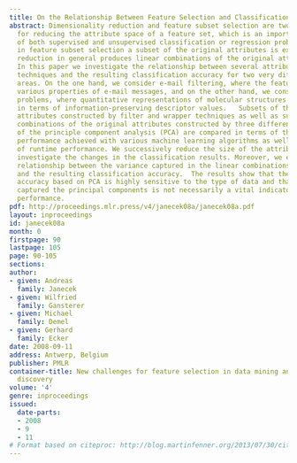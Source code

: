 ```yaml
---
title: On the Relationship Between Feature Selection and Classification Accuracy
abstract: Dimensionality reduction and feature subset selection are two techniques
  for reducing the attribute space of a feature set, which is an important component
  of both supervised and unsupervised classification or regression problems. While
  in feature subset selection a subset of the original attributes is extracted, dimensionality
  reduction in general produces linear combinations of the original attribute set.
  In this paper we investigate the relationship between several attribute space reduction
  techniques and the resulting classification accuracy for two very different application
  areas. On the one hand, we consider e-mail filtering, where the feature space contains
  various properties of e-mail messages, and on the other hand, we consider drug discovery
  problems, where quantitative representations of molecular structures are encoded
  in terms of information-preserving descriptor values.   Subsets of the original
  attributes constructed by filter and wrapper techniques as well as subsets of linear
  combinations of the original attributes constructed by three different variants
  of the principle component analysis (PCA) are compared in terms of the classification
  performance achieved with various machine learning algorithms as well as in terms
  of runtime performance. We successively reduce the size of the attribute sets and
  investigate the changes in the classification results. Moreover, we explore the
  relationship between the variance captured in the linear combinations within PCA
  and the resulting classification accuracy.  The results show that the classification
  accuracy based on PCA is highly sensitive to the type of data and that the variance
  captured the principal components is not necessarily a vital indicator for the classification
  performance.
pdf: http://proceedings.mlr.press/v4/janecek08a/janecek08a.pdf
layout: inproceedings
id: janecek08a
month: 0
firstpage: 90
lastpage: 105
page: 90-105
sections: 
author:
- given: Andreas
  family: Janecek
- given: Wilfried
  family: Gansterer
- given: Michael
  family: Demel
- given: Gerhard
  family: Ecker
date: 2008-09-11
address: Antwerp, Belgium
publisher: PMLR
container-title: New challenges for feature selection in data mining and knowledge
  discovery
volume: '4'
genre: inproceedings
issued:
  date-parts:
  - 2008
  - 9
  - 11
# Format based on citeproc: http://blog.martinfenner.org/2013/07/30/citeproc-yaml-for-bibliographies/
---
```

